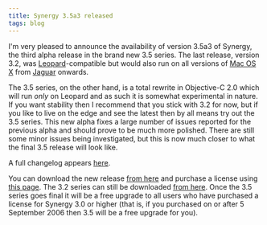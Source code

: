 ```yaml
---
title: Synergy 3.5a3 released
tags: blog
---
```


I'm very pleased to announce the availability of version 3.5a3 of Synergy, the third alpha release in the brand new 3.5 series. The last release, version 3.2, was [Leopard](http://wincent.com/wiki/Leopard)-compatible but would also run on all versions of [Mac OS X](http://wincent.com/wiki/Mac%20OS%20X) from [Jaguar](http://wincent.com/wiki/Jaguar) onwards.

The 3.5 series, on the other hand, is a total rewrite in Objective-C 2.0 which will run _only_ on Leopard and as such it is somewhat experimental in nature. If you want stability then I recommend that you stick with 3.2 for now, but if you like to live on the edge and see the latest then by all means try out the 3.5 series. This new alpha fixes a large number of issues reported for the previous alpha and should prove to be much more polished. There are still some minor issues being investigated, but this is now much closer to what the final 3.5 release will look like.

A full changelog appears [here](http://wincent.com/a/products/synergy-classic/history/#3.5a3).

You can download the new release [from here](http://wincent.com/download.php?item=SynergyBeta.zip) and purchase a license using [this page](https://wincent.com/a/products/synergy-classic/purchase/). The 3.2 series can still be downloaded [from here](http://wincent.com/download.php?item=SynergyJaguar.dmg). Once the 3.5 series goes final it will be a free upgrade to all users who have purchased a license for Synergy 3.0 or higher (that is, if you purchased on or after 5 September 2006 then 3.5 will be a free upgrade for you).
